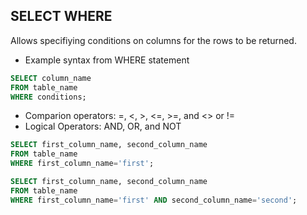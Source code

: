 ## SELECT WHERE

Allows specifiying conditions on columns for the rows to be returned.

- Example syntax from WHERE statement

```sql
SELECT column_name
FROM table_name
WHERE conditions;
```

- Comparion operators: =, <, >, <=, >=, and <> or !=
- Logical Operators: AND, OR, and NOT

```sql
SELECT first_column_name, second_column_name
FROM table_name
WHERE first_column_name='first';
```

```sql
SELECT first_column_name, second_column_name
FROM table_name
WHERE first_column_name='first' AND second_column_name='second';
```
